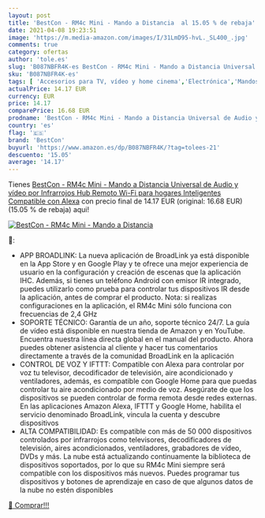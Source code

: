 ```yaml
---
layout: post
title: 'BestCon - RM4c Mini - Mando a Distancia  al 15.05 % de rebaja'
date: 2021-04-08 19:23:51
image: 'https://m.media-amazon.com/images/I/31LmD95-hvL._SL400_.jpg'
comments: true
category: ofertas
author: 'tole.es'
slug: 'B087NBFR4K-es BestCon - RM4c Mini - Mando a Distancia Universal de Audio...'
sku: 'B087NBFR4K-es'
tags: [ 'Accesorios para TV, vídeo y home cinema','Electrónica','Mandos a distancia','TV, vídeo y home cinema','alexa','bestcon', ]
actualPrice: 14.17 EUR
currency: EUR
price: 14.17
comparePrice: 16.68 EUR
prodname: 'BestCon - RM4c Mini - Mando a Distancia Universal de Audio y vídeo por Infrarrojos  Hub Remoto Wi-Fi para hogares Inteligentes  Compatible con Alexa'
country: 'es'
flag: '🇪🇸'
brand: 'BestCon'
buyurl: 'https://www.amazon.es/dp/B087NBFR4K/?tag=tolees-21'
descuento: '15.05'
average: '14.17'
---
```


Tienes [BestCon - RM4c Mini - Mando a Distancia Universal de Audio y vídeo por Infrarrojos  Hub Remoto Wi-Fi para hogares Inteligentes  Compatible con Alexa](https://www.amazon.es/dp/B087NBFR4K/?tag=tolees-21) con precio final de  14.17 EUR (original: 16.68 EUR) (15.05 %  de rebaja) aqui!

[![BestCon - RM4c Mini - Mando a Distancia ](https://m.media-amazon.com/images/I/31LmD95-hvL._SL400_.jpg)](https://www.amazon.es/dp/B087NBFR4K/?tag=tolees-21)

🔎:

- APP BROADLINK: La nueva aplicación de BroadLink ya está disponible en la App Store y en Google Play y te ofrece una mejor experiencia de usuario en la configuración y creación de escenas que la aplicación IHC. Además, si tienes un teléfono Android con emisor IR integrado, puedes utilizarlo como prueba para controlar tus dispositivos IR desde la aplicación, antes de comprar el producto. Nota: si realizas configuraciones en la aplicación, el RM4c Mini sólo funciona con frecuencias de 2,4 GHz
- SOPORTE TÉCNICO: Garantía de un año, soporte técnico 24/7. La guía de vídeo está disponible en nuestra tienda de Amazon y en YouTube. Encuentra nuestra línea directa global en el manual del producto. Ahora puedes obtener asistencia al cliente y hacer tus comentarios directamente a través de la comunidad BroadLink en la aplicación
- CONTROL DE VOZ Y IFTTT: Compatible con Alexa para controlar por voz tu televisor, decodificador de televisión, aire acondicionado y ventiladores, además, es compatible con Google Home para que puedas controlar tu aire acondicionado por medio de voz. Asegúrate de que los dispositivos se pueden controlar de forma remota desde redes externas. En las aplicaciones Amazon Alexa, IFTTT y Google Home, habilita el servicio denominado BroadLink, vincula la cuenta y descubre dispositivos
- ALTA COMPATIBILIDAD: Es compatible con más de 50 000 dispositivos controlados por infrarrojos como televisores, decodificadores de televisión, aires acondicionados, ventiladores, grabadores de vídeo, DVDs y más. La nube está actualizando continuamente la biblioteca de dispositivos soportados, por lo que su RM4c Mini siempre será compatible con los dispositivos más nuevos. Puedes programar tus dispositivos y botones de aprendizaje en caso de que algunos datos de la nube no estén disponibles

[🛒 Comprar!!!](https://www.amazon.es/dp/B087NBFR4K/?tag=tolees-21)
